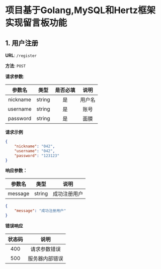 # 项目基于Golang,MySQL和Hertz框架实现留言板功能 



## 1. 用户注册

**URL**: `/register`

**方法**: `POST`

**请求参数**:

| 参数名   | 类型   | 是否必填 | 说明   |
| :------: | ------ | :-: | :----: |
| nickname| string|是|用户名|
| username |string|是|账号|
| password |string|是|面膜|

**请求示例**

```json
{
    "nickname": "042",
    "username": "042",
    "password": "123123"
}
```





**响应参数：**

| 参数名  |  类型  |     说明     |
| :-----: | :----: | :----------: |
| message | string | 成功注册用户 |

```json
{
    "message": "成功注册用户"
}
```

**错误响应**

| 状态码 |      说明      |
| :----: | :------------: |
|  400   |  请求参数错误  |
|  500   | 服务器内部错误 |

